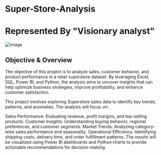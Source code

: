 # Super-Store-Analysis 
# Represented By "Visionary analyst"
![image](https://github.com/user-attachments/assets/2dd92037-75ae-417e-aa20-71c6c63c44c9)

## Objective & Overview




The objective of this project is to analyze sales, customer behavior, and product performance in a retail superstore dataset. By leveraging Excel, SQL, Power BI, and Python, the analysis aims to uncover insights that can help optimize business strategies, improve profitability, and enhance customer satisfaction.

This project involves exploring Superstore sales data to identify key trends, patterns, and anomalies. The analysis will focus on:

Sales Performance: Evaluating revenue, profit margins, and top-selling products.
Customer Insights: Understanding buying behavior, regional preferences, and customer segments.
Market Trends: Analyzing category-wise sales performance and seasonality.
Operational Efficiency: Identifying shipping costs, delivery time, and order fulfillment patterns.
The results will be visualized using Power BI dashboards and Python charts to provide actionable recommendations for decision-making.

